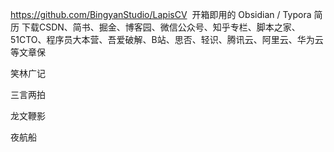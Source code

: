 https://github.com/BingyanStudio/LapisCV
 开箱即用的 Obsidian / Typora 简历
下载CSDN、简书、掘金、博客园、微信公众号、知乎专栏、脚本之家、51CTO、程序员大本营、吾爱破解、B站、思否、轻识、腾讯云、阿里云、华为云等文章保

笑林广记

三言两拍

龙文鞭影

夜航船